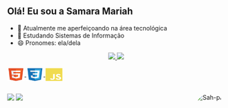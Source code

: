 ## Olá! Eu sou a Samara Mariah 

- 🔭 Atualmente me aperfeiçoando na área tecnológica
- 🌱 Estudando Sistemas de Informação
- 😄 Pronomes: ela/dela

<div align="center">
  <a href="https://github.com/samaramariah">
  <img height="180em" src="https://github-readme-stats.vercel.app/api?username=samaramariah&show_icons=true&theme=radical&include_all_commits=true&count_private=true"/>
  <img height="180em" src="https://github-readme-stats.vercel.app/api/top-langs/?username=samaramariah&layout=compact&langs_count=7&theme=radical"/>
  
</div>
<div style="display: inline_block"><br>
 <img align="center" alt="Sah-HTML" height="30" width="40" src="https://raw.githubusercontent.com/devicons/devicon/master/icons/html5/html5-original.svg">
  <img align="center" alt="Sah-CSS" height="30" width="40" src="https://raw.githubusercontent.com/devicons/devicon/master/icons/css3/css3-original.svg">
   <img align="center" alt="Sah-Js" height="30" width="40" src="https://raw.githubusercontent.com/devicons/devicon/master/icons/javascript/javascript-plain.svg">
</div>

##

<div>
  <a href = "mailto:samaramariah16@gmail.com"><img src="https://img.shields.io/badge/-Gmail-%23333?style=for-the-badge&logo=gmail&logoColor=white" target="_blank"></a>
  <a href="https://www.linkedin.com/in/samara-mariah-620b39235/" target="_blank"><img src="https://img.shields.io/badge/-LinkedIn-%230077B5?style=for-the-badge&logo=linkedin&logoColor=white" target="_blank"></a> 
  
  <img align="right" alt="Sah-pic" height="150" style="border-radius:50px;" src="https://i.picasion.com/pic92/04d912556bfeff194248b9557e3493e1.gif">
  
 
 
 
</div>

  
